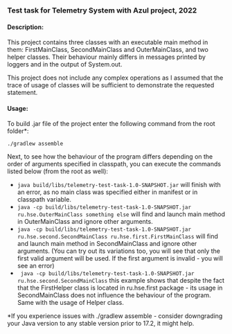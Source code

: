 ### Test task for Telemetry System with Azul project, 2022

#### Description:
This project contains three classes with an executable main method in them:
FirstMainClass, SecondMainClass and OuterMainClass, and two helper classes. Their behaviour mainly differs in messages 
printed by loggers and in the output of System.out.

This project does not include any complex operations as I assumed that the trace of usage of 
classes will be sufficient to demonstrate the requested statement.

#### Usage:
To build .jar file of the project enter the following command from the root folder*:

`./gradlew assemble`

Next, to see how the behaviour of the program differs depending on the order of arguments
specified in classpath, you can execute the commands listed below (from the root as well):

* `java build/libs/telemetry-test-task-1.0-SNAPSHOT.jar` will finish with an error, as no main class was specified either in manifest or in classpath variable.
* `java -cp build/libs/telemetry-test-task-1.0-SNAPSHOT.jar ru.hse.OuterMainClass something else`
will find and launch main method in OuterMainClass and ignore other arguments.
* `java -cp build/libs/telemetry-test-task-1.0-SNAPSHOT.jar ru.hse.second.SecondMainClass ru.hse.first.FirstMainClass`
will find and launch main method in SecondMainClass and ignore other arguments. (You can try out its variations
too, you will see that only the first valid argument will be used. If the first argument is invalid - you will see an error)
* ` java -cp build/libs/telemetry-test-task-1.0-SNAPSHOT.jar ru.hse.second.SecondMainClass` this example shows
that despite the fact that the FirstHelper class is located in ru.hse.first package - its usage in SecondMainClass
does not influence the behaviour of the program. Same with the usage of Helper class.


*If you experience issues with ./gradlew assemble - consider downgrading your Java version to any stable
version prior to 17.2, it might help.
